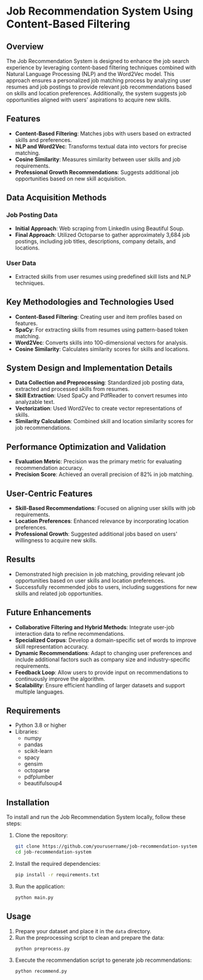 # Job Recommendation System Using Content-Based Filtering

## Overview
The Job Recommendation System is designed to enhance the job search experience by leveraging content-based filtering techniques combined with Natural Language Processing (NLP) and the Word2Vec model. This approach ensures a personalized job matching process by analyzing user resumes and job postings to provide relevant job recommendations based on skills and location preferences. Additionally, the system suggests job opportunities aligned with users' aspirations to acquire new skills.

## Features
- **Content-Based Filtering**: Matches jobs with users based on extracted skills and preferences.
- **NLP and Word2Vec**: Transforms textual data into vectors for precise matching.
- **Cosine Similarity**: Measures similarity between user skills and job requirements.
- **Professional Growth Recommendations**: Suggests additional job opportunities based on new skill acquisition.

## Data Acquisition Methods
### Job Posting Data
- **Initial Approach**: Web scraping from LinkedIn using Beautiful Soup.
- **Final Approach**: Utilized Octoparse to gather approximately 3,684 job postings, including job titles, descriptions, company details, and locations.

### User Data
- Extracted skills from user resumes using predefined skill lists and NLP techniques.

## Key Methodologies and Technologies Used
- **Content-Based Filtering**: Creating user and item profiles based on features.
- **SpaCy**: For extracting skills from resumes using pattern-based token matching.
- **Word2Vec**: Converts skills into 100-dimensional vectors for analysis.
- **Cosine Similarity**: Calculates similarity scores for skills and locations.

## System Design and Implementation Details
- **Data Collection and Preprocessing**: Standardized job posting data, extracted and processed skills from resumes.
- **Skill Extraction**: Used SpaCy and PdfReader to convert resumes into analyzable text.
- **Vectorization**: Used Word2Vec to create vector representations of skills.
- **Similarity Calculation**: Combined skill and location similarity scores for job recommendations.

## Performance Optimization and Validation
- **Evaluation Metric**: Precision was the primary metric for evaluating recommendation accuracy.
- **Precision Score**: Achieved an overall precision of 82% in job matching.

## User-Centric Features
- **Skill-Based Recommendations**: Focused on aligning user skills with job requirements.
- **Location Preferences**: Enhanced relevance by incorporating location preferences.
- **Professional Growth**: Suggested additional jobs based on users' willingness to acquire new skills.

## Results
- Demonstrated high precision in job matching, providing relevant job opportunities based on user skills and location preferences.
- Successfully recommended jobs to users, including suggestions for new skills and related job opportunities.

## Future Enhancements
- **Collaborative Filtering and Hybrid Methods**: Integrate user-job interaction data to refine recommendations.
- **Specialized Corpus**: Develop a domain-specific set of words to improve skill representation accuracy.
- **Dynamic Recommendations**: Adapt to changing user preferences and include additional factors such as company size and industry-specific requirements.
- **Feedback Loop**: Allow users to provide input on recommendations to continuously improve the algorithm.
- **Scalability**: Ensure efficient handling of larger datasets and support multiple languages.

## Requirements
- Python 3.8 or higher
- Libraries:
  - numpy
  - pandas
  - scikit-learn
  - spacy
  - gensim
  - octoparse
  - pdfplumber
  - beautifulsoup4

## Installation
To install and run the Job Recommendation System locally, follow these steps:

1. Clone the repository:
   ```bash
   git clone https://github.com/yourusername/job-recommendation-system.git
   cd job-recommendation-system
   ```

2. Install the required dependencies:
   ```bash
   pip install -r requirements.txt
   ```

3. Run the application:
   ```bash
   python main.py
   ```

## Usage
1. Prepare your dataset and place it in the `data` directory.
2. Run the preprocessing script to clean and prepare the data:
   ```bash
   python preprocess.py
   ```
3. Execute the recommendation script to generate job recommendations:
   ```bash
   python recommend.py
   ```
